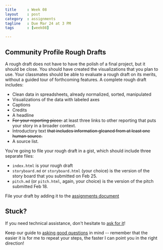 ```yaml
---
title     : Week 08
layout    : post
category  : assignments
tagline   : Due Mar 24 at 3 PM
tags      : [week08]

---
```


## Community Profile Rough Drafts

A rough draft does not have to have the polish of a final project, but it should be close. You should have created the visualizations that you plan to use. Your classmates should be able to evaluate a rough draft on its merits, without a guided tour of forthcoming features. A complete rough draft includes:

+ Clean data in spreadsheets, already normalized, sorted, manipulated
+ Visualizations of the data with labeled axes
+ Captions
+ Credits
+ A headline
+ ~~For your reporting piece:~~ at least three links to other reporting that puts your story in a broader context.
+ Introductory text ~~that includes information gleaned from at least one human source.~~
+ A source list. 

You're going to file your rough draft in a gist, which should include three separate files:

+ `index.html` is your rough draft
+ `storyboard.md` or `storyboard.html` (your choice) is the version of the story board that you submitted on Feb 25.
+ `pitch.md` (or `pitch.html`, again, your choice) is the version of the pitch submitted Feb 18. 

File your draft by adding it to the [assignments document](https://docs.google.com/a/journalism.cuny.edu/document/d/1kUg2EfTBZsK0HG5TAenIa68_d9B6Od6uO6B_BRch0SE/edit?usp=sharing)


## Stuck?

If you need technical assistance, don't hesitate to [ask for it](https://github.com/amandabee/CUNY-data-skills/issues)! 

Keep our guide to [asking good questions](http://amandabee.github.io/CUNY-data-skills/hands-on/goodquestions.html) in mind -- remember that the easier it is for me to repeat your steps, the faster I can point you in the right direction!
